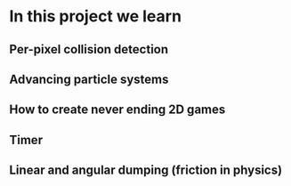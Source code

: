 # In this project we learn

## Per-pixel collision detection
## Advancing particle systems
## How to create never ending 2D games
## Timer
## Linear and angular dumping (friction in physics)